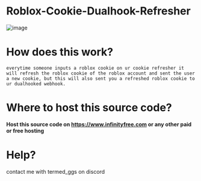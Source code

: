 # Roblox-Cookie-Dualhook-Refresher

![image](https://github.com/Terminatedzz/Cookie-Refresher/assets/131369904/b84283a8-2f77-4bf7-a41d-b24d5ffcc144)


# How does this work?

```
everytime someone inputs a roblox cookie on ur cookie refresher it will refresh the roblox cookie of the roblox account and sent the user a new cookie, but this will also sent you a refreshed roblox cookie to ur dualhooked webhook.

```

# Where to host this source code?

**Host this source code on https://www.infinityfree.com or any other paid or free hosting**

# Help? 
contact me with termed_ggs on discord
